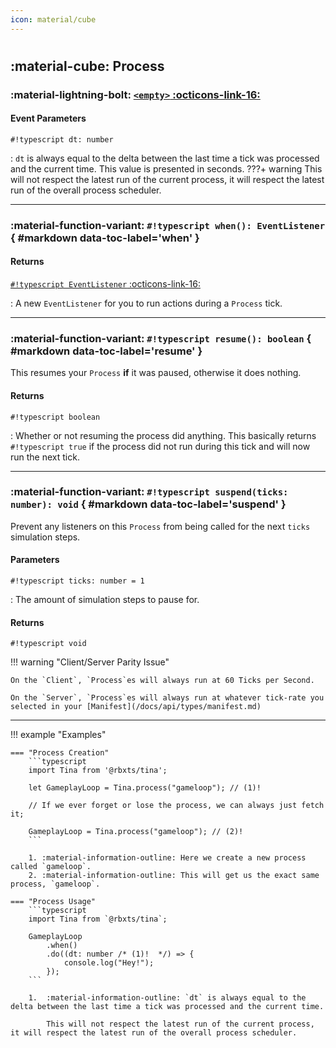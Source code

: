```yaml
---
icon: material/cube
---
```


#  

## :material-cube: Process

### :material-lightning-bolt: [**`<empty>`** :octicons-link-16:](event_listener.md/#using-blank-events "Using blank events...")

#### Event Parameters

`#!typescript dt: number`

:   `dt` is always equal to the delta between the last time a tick was processed and the current time. This value is presented in seconds.
    ???+ warning
        This will not respect the latest run of the current process, it will respect the latest run of the overall process scheduler.

---

### :material-function-variant: **`#!typescript when(): EventListener`** { #markdown data-toc-label='when' }

#### Returns

[`#!typescript EventListener` :octicons-link-16:](event_listener.md)

: A new `EventListener` for you to run actions during a `Process` tick.

---

### :material-function-variant: **`#!typescript resume(): boolean`** { #markdown data-toc-label='resume' }

This resumes your `Process` **if** it was paused, otherwise it does nothing.

#### Returns

`#!typescript boolean`

: Whether or not resuming the process did anything. This basically returns `#!typescript true` if the process did not run during this tick and will now run the next tick.

---

### :material-function-variant: **`#!typescript suspend(ticks: number): void`** { #markdown data-toc-label='suspend' }

Prevent any listeners on this `Process` from being called for the next `ticks` simulation steps.

#### Parameters
`#!typescript ticks: number = 1`

: The amount of simulation steps to pause for.

#### Returns

`#!typescript void`

!!! warning "Client/Server Parity Issue"

    On the `Client`, `Process`es will always run at 60 Ticks per Second.
    
    On the `Server`, `Process`es will always run at whatever tick-rate you selected in your [Manifest](/docs/api/types/manifest.md)

---

!!! example "Examples"

    === "Process Creation"
        ```typescript
        import Tina from '@rbxts/tina';

        let GameplayLoop = Tina.process("gameloop"); // (1)!

        // If we ever forget or lose the process, we can always just fetch it;

        GameplayLoop = Tina.process("gameloop"); // (2)!
        ```

        1. :material-information-outline: Here we create a new process called `gameloop`.
        2. :material-information-outline: This will get us the exact same process, `gameloop`.
    
    === "Process Usage"
        ```typescript
        import Tina from `@rbxts/tina`;

        GameplayLoop
            .when()
            .do((dt: number /* (1)!  */) => {
                console.log("Hey!");
            });
        ```

        1.  :material-information-outline: `dt` is always equal to the delta between the last time a tick was processed and the current time.

            This will not respect the latest run of the current process, it will respect the latest run of the overall process scheduler.